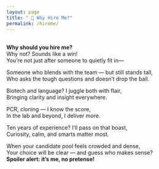 ```yaml
---
layout: page
title: " 🤝 Why Hire Me?"
permalink: /hireme/
---
```

\
**Why should you hire me?**  
Why not? Sounds like a win!  
You’re not just after someone to quietly fit in—  

Someone who blends with the team — but still stands tall,  
Who asks the tough questions and doesn’t drop the ball.  

Biotech and language? I juggle both with flair,  
Bringing clarity and insight everywhere.  

PCR, cloning — I know the score,  
In the lab and beyond, I deliver more.  

Ten years of experience? I’ll pass on that boast,  
Curiosity, calm, and smarts matter most.  

When your candidate pool feels crowded and dense,  
Your choice will be clear — and guess who makes sense?  
**Spoiler alert: it’s me, no pretense!**
